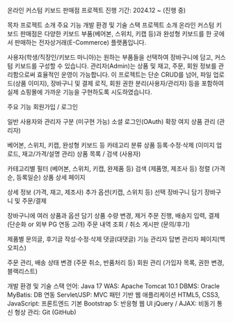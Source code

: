 온라인 커스텀 키보드 판매점
프로젝트 진행 기간: 2024.12 ~ (진행 중)

목차
프로젝트 소개
주요 기능
개발 환경 및 기술 스택
프로젝트 소개
온라인 커스텀 키보드 판매점은 다양한 키보드 부품(베어본, 스위치, 키캡 등)과 완성형 키보드를 한 곳에서 판매하는 전자상거래(E-Commerce) 플랫폼입니다.

사용자(학생/직장인/키보드 마니아)는 원하는 부품들을 선택하여 장바구니에 담고, 커스텀 키보드를 구성할 수 있습니다.
관리자(Admin)는 상품 및 재고, 주문, 회원 정보를 관리함으로써 효율적인 운영이 가능합니다.
이 프로젝트는 단순 CRUD를 넘어, 파일 업로드(상품 이미지), 장바구니 및 결제 로직, 회원 권한 분리(사용자/관리자) 등을 포함하여 실제 쇼핑몰에 가까운 기능을 구현하도록 시도하였습니다.

주요 기능
회원가입 / 로그인

일반 사용자와 관리자 구분
(미구현 가능) 소셜 로그인(OAuth) 확장 여지
상품 관리 (관리자)

베어본, 스위치, 키캡, 완성형 키보드 등 카테고리 분류
상품 등록·수정·삭제 (이미지 업로드, 재고/가격/설명 관리)
상품 목록 / 검색 (사용자)

카테고리별 필터 (베어본, 스위치, 키캡, 완제품 등)
검색 (제품명, 제조사 등)
정렬 (가격순, 등록일순)
상품 상세 페이지

상세 정보 (가격, 재고, 제조사)
추가 옵션(키캡, 스위치 등) 선택
장바구니 담기
장바구니 및 주문/결제

장바구니에 여러 상품과 옵션 담기
상품 수량 변경, 제거
주문 진행, 배송지 입력, 결제 (단순화 or 외부 PG 연동 고려)
주문 내역 조회 / 취소
게시판 (문의/후기)

제품별 문의글, 후기글 작성·수정·삭제
댓글(대댓글) 기능
관리자 답변
관리자 페이지(백오피스)

주문 관리, 배송 상태 변경 (주문 취소, 반품처리 등)
회원 관리 (가입자 목록, 권한 변경, 블랙리스트)

개발 환경 및 기술 스택
언어: Java 17
WAS: Apache Tomcat 10.1
DBMS: Oracle
MyBatis: DB 연동
Servlet/JSP: MVC 패턴 기반 웹 애플리케이션
HTML5, CSS3, JavaScript: 프론트엔드 기본
Bootstrap 5: 반응형 웹 UI
jQuery / AJAX: 비동기 통신
형상 관리: Git (GitHub)
